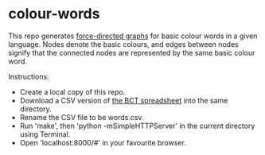 colour-words
============

This repo generates [force-directed graphs](http://bl.ocks.org/mbostock/4062045) for basic colour words in a given language.
Nodes denote the basic colours, and edges between nodes signify that the connected nodes are represented by the same basic colour word.

Instructions:
* Create a local copy of this repo.
* Download a CSV version of [the BCT spreadsheet](goo.gl/LZe7wi) into the same directory.
* Rename the CSV file to be words.csv.
* Run 'make', then 'python -mSimpleHTTPServer' in the current directory using Terminal.
* Open 'localhost:8000/#' in your favourite browser.
